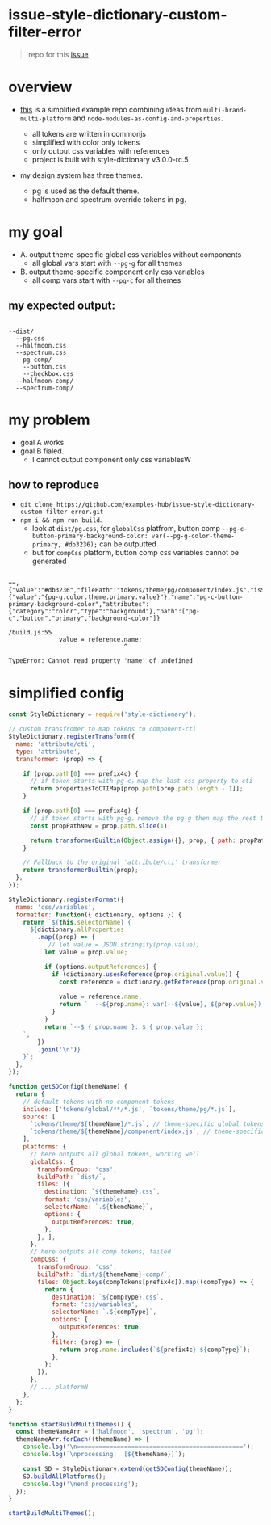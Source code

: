 # issue-style-dictionary-custom-filter-error

> repo for this [issue](https://github.com/amzn/style-dictionary/issues/551)

# overview

- [this](https://github.com/examples-hub/issue-style-dictionary-custom-filter-error) is a simplified example repo combining ideas from `multi-brand-multi-platform` and `node-modules-as-config-and-properties`.
  - all tokens are written in commonjs
  - simplified with color only tokens
  - only output css variables with references
  - project is built with style-dictionary v3.0.0-rc.5

- my design system has three themes. 
  - pg is used as the default theme. 
  - halfmoon and spectrum override tokens in pg.

# my goal

- A. output theme-specific global css variables without components
  - all global vars start with `--pg-g` for all themes
- B. output theme-specific component only css variables
  - all comp vars start with `--pg-c` for all themes

## my expected output:

``` 

--dist/
  --pg.css
  --halfmoon.css
  --spectrum.css
  --pg-comp/
    --button.css
    --checkbox.css
  --halfmoon-comp/
  --spectrum-comp/

```

# my problem

- goal A works
- goal B fialed. 
  - I cannot output component only css variablesW

## how to reproduce

- `git clone https://github.com/examples-hub/issue-style-dictionary-custom-filter-error.git`
- `npm i && npm run build`.
  - look at `dist/pg.css`, for `globalCss` platfrom, button comp `--pg-c-button-primary-background-color: var(--pg-g-color-theme-primary, #db3236);` can be outputted
  - but for `compCss` platform, button comp css variables cannot be generated

``` 

==,  {"value":"#db3236","filePath":"tokens/theme/pg/component/index.js","isSource":true,"original":{"value":"{pg-g.color.theme.primary.value}"},"name":"pg-c-button-primary-background-color","attributes":{"category":"color","type":"background"},"path":["pg-c","button","primary","background-color"]}

/build.js:55
              value = reference.name;
                                ^

TypeError: Cannot read property 'name' of undefined

```

# simplified config

``` js
const StyleDictionary = require('style-dictionary');

// custom transfromer to map tokens to component-cti
StyleDictionary.registerTransform({
  name: 'attribute/cti',
  type: 'attribute',
  transformer: (prop) => {

    if (prop.path[0] === prefix4c) {
      // if token starts with pg-c，map the last css property to cti
      return propertiesToCTIMap[prop.path[prop.path.length - 1]];
    }

    if (prop.path[0] === prefix4g) {
      // if token starts with pg-g，remove the pg-g then map the rest to cti
      const propPathNew = prop.path.slice(1);

      return transformerBuiltin(Object.assign({}, prop, { path: propPathNew }));
    }

    // Fallback to the original 'attribute/cti' transformer
    return transformerBuiltin(prop);
  },
});

StyleDictionary.registerFormat({
  name: 'css/variables',
  formatter: function({ dictionary, options }) {
    return `${this.selectorName} {
      ${dictionary.allProperties
        .map((prop) => {
           // let value = JSON.stringify(prop.value);
          let value = prop.value;

          if (options.outputReferences) {
            if (dictionary.usesReference(prop.original.value)) {
              const reference = dictionary.getReference(prop.original.value);
         
              value = reference.name;
              return `  --${prop.name}: var(--${value}, ${prop.value});`;
            }
          }
          return `--$ { prop.name }: $ { prop.value };
    `;
        })
        .join('\n')}
    }`;
  },
});

function getSDConfig(themeName) {
  return {
    // default tokens with no component tokens
    include: ['tokens/global/**/*.js', `tokens/theme/pg/*.js`],
    source: [
      `tokens/theme/${themeName}/*.js`, // theme-specific global tokens
      `tokens/theme/${themeName}/component/index.js`, // theme-specific comp tokens
    ],
    platforms: {
      // here outputs all global tokens, working well
      globalCss: {
        transformGroup: 'css',
        buildPath: `dist/`,
        files: [{
          destination: `${themeName}.css`,
          format: 'css/variables',
          selectorName: `.${themeName}`,
          options: {
            outputReferences: true,
          },
        }, ],
      },
      // here outputs all comp tokens, failed
      compCss: {
        transformGroup: 'css',
        buildPath: `dist/${themeName}-comp/`,
        files: Object.keys(compTokens[prefix4c]).map((compType) => {
          return {
            destination: `${compType}.css`,
            format: 'css/variables',
            selectorName: `.${compType}`,
            options: {
              outputReferences: true,
            },
            filter: (prop) => {
              return prop.name.includes(`${prefix4c}-${compType}`);
            },
          };
        }),
      },
      // ... platformN
    },
  };
}

function startBuildMultiThemes() {
  const themeNameArr = ['halfmoon', 'spectrum', 'pg'];
  themeNameArr.forEach((themeName) => {
    console.log('\n==============================================');
    console.log(`\nprocessing:  [${themeName}]`);

    const SD = StyleDictionary.extend(getSDConfig(themeName));
    SD.buildAllPlatforms();
    console.log('\nend processing');
  });
}

startBuildMultiThemes();
```

